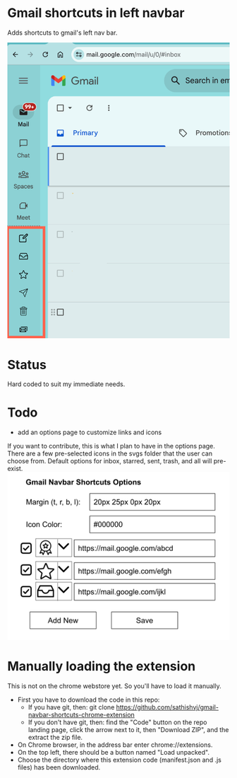 # Gmail shortcuts in left navbar

Adds shortcuts to gmail's left nav bar.

![Screenshot](screenshot.png)

# Status

Hard coded to suit my immediate needs.

# Todo

- add an options page to customize links and icons

If you want to contribute, this is what I plan to have in the options page. There are a few pre-selected icons in the svgs folder that the user can choose from. Default options for inbox, starred, sent, trash, and all will pre-exist.
![Todo Screenshot](todo-screenshot.png)

# Manually loading the extension

This is not on the chrome webstore yet. So you'll have to load it manually.

- First you have to download the code in this repo:
  - If you have git, then: git clone https://github.com/sathishvj/gmail-navbar-shortcuts-chrome-extension
  - If you don't have git, then: find the "Code" button on the repo landing page, click the arrow next to it, then "Download ZIP", and the extract the zip file.
- On Chrome browser, in the address bar enter chrome://extensions.
- On the top left, there should be a button named "Load unpacked".
- Choose the directory where this extension code (manifest.json and .js files) has been downloaded.
